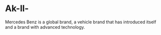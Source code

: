 # Ak-ll-
Mercedes Benz is a global brand, a vehicle brand that has introduced itself and a brand with advanced technology.
